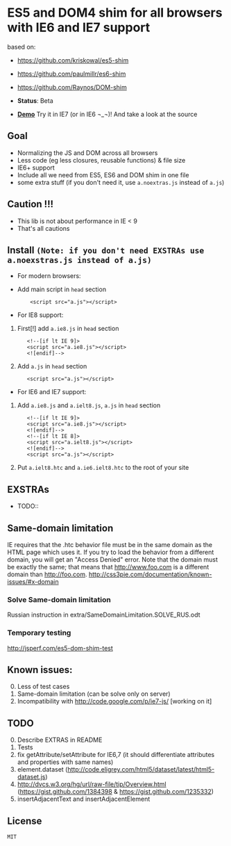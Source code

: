 ﻿
# ES5 and DOM4 shim for all browsers with IE6 and IE7 support
based on:

- https://github.com/kriskowal/es5-shim
- https://github.com/paulmillr/es6-shim
- https://github.com/Raynos/DOM-shim

 - __Status__: Beta   
 - [__Demo__](http://h123.ru/ES5-DOM-SHIM/simple/index.html) Try it in IE7 (or in IE6 ¬_¬)! And take a look at the source

## Goal

 - Normalizing the JS and DOM across all browsers
 - Less code (eg less closures, reusable functions) & file size
 - IE6+ support
 - Include all we need from ES5, ES6 and DOM shim in one file
 - some extra stuff (if you don't need it, use `a.noextras.js` instead of `a.js`)

## Caution !!!

 - This lib is not about performance in IE < 9
 - That's all cautions
 
## Install `(Note: if you don't need EXSTRAs use a.noexstras.js instead of a.js)`
 - For modern browsers:
  - Add main script in `head` section
  
            <script src="a.js"></script>
			
 - For IE8 support:
			
  1. First[!] add `a.ie8.js` in `head` section
  
            <!--[if lt IE 9]>
			<script src="a.ie8.js"></script>
			<![endif]-->
			
  2. Add `a.js` in `head` section
  
            <script src="a.js"></script>

 - For IE6 and IE7 support:			
  1. Add `a.ie8.js` and `a.ielt8.js`, `a.js` in `head` section
  
            <!--[if lt IE 9]>
			<script src="a.ie8.js"></script>
			<![endif]-->
			<!--[if lt IE 8]>
			<script src="a.ielt8.js"></script>
			<![endif]-->
			<script src="a.js"></script>
			
  2. Put `a.ielt8.htc` and `a.ie6.ielt8.htc` to the root of your site
 
## EXSTRAs

 - TODO::
 
## Same-domain limitation

IE requires that the .htc behavior file must be in the same domain as the HTML page which uses it. If you try to load the behavior from a different domain, you will get an "Access Denied" error.
Note that the domain must be exactly the same; that means that http://www.foo.com is a different domain than http://foo.com.
http://css3pie.com/documentation/known-issues/#x-domain

### Solve Same-domain limitation
Russian instruction in extra/SameDomainLimitation.SOLVE_RUS.odt

### Temporary testing
http://jsperf.com/es5-dom-shim-test

## Known issues:
0. Less of test cases
1. Same-domain limitation (can be solve only on server)
2. Incompatibility with http://code.google.com/p/ie7-js/ [working on it]

## TODO
0. Describe EXTRAS in README
0. Tests
1. fix getAttribute/setAttribute for IE6,7 (it should differentiate attributes and properties with same names)
2. element.dataset (http://code.eligrey.com/html5/dataset/latest/html5-dataset.js)
4. http://dvcs.w3.org/hg/url/raw-file/tip/Overview.html (https://gist.github.com/1384398 & https://gist.github.com/1235332)
5. insertAdjacentText and insertAdjacentElement

## License

    MIT
	